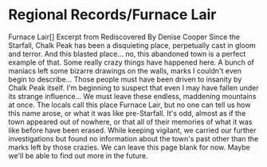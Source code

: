 # Regional Records/Furnace Lair

Furnace Lair[]
Excerpt from Rediscovered
By Denise Cooper
Since the Starfall, Chalk Peak has been a disquieting place, perpetually cast in gloom and terror. And this blasted place... no, this abandoned town is a perfect example of that.
Some really crazy things have happened here. A bunch of maniacs left some bizarre drawings on the walls, marks I couldn't even begin to describe... Those people must have been driven to insanity by Chalk Peak itself. I'm beginning to suspect that even I may have fallen under its strange influence... We must leave these endless, maddening mountains at once.
The locals call this place Furnace Lair, but no one can tell us how this name arose, or what it was like pre-Starfall. It's odd, almost as if the town appeared out of nowhere, or that all of their memories of what it was like before have been erased.
While keeping vigilant, we carried our further investigations but found no information about the town's past other than the marks left by those crazies. We can leave this page blank for now. Maybe we'll be able to find out more in the future.

